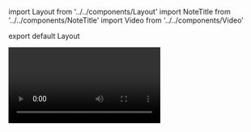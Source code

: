 import Layout from '../../components/Layout'
import NoteTitle from '../../components/NoteTitle'
import Video from '../../components/Video'

export default Layout

<NoteTitle date="2012-06-06" title="The Transit of Venus" />

<Video src="//www.youtube.com/embed/4Z9rM8ChTjY" />

> Transits of Venus are among the rarest of predictable astronomical phenomena.
> They occur in a pattern that generally repeats every 243 years, with pairs of
> transits eight years apart separated by long gaps of 121.5 years and 105.5
> years. The periodicity is a reflection of the fact that the orbital periods of
> Earth and Venus are close to 8:13 and 243:395 commensurabilities.
>
> The last transit of Venus was on 5 and 6 June 2012, and was the last Venus
> transit of the 21st century; the prior transit took place on 8 June 2004. The
> previous pair of transits were in December 1874 and December 1882. The next
> transits of Venus will be on 10–11 December 2117, and 8 December 2125.

[0]: https://en.wikipedia.org/wiki/Transit_of_Venus
